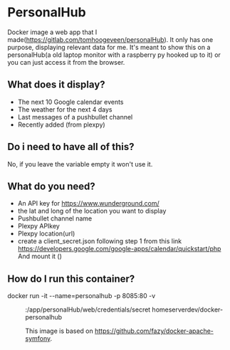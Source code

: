 PersonalHub
=====================

Docker image a web app that I made(https://gitlab.com/tomhoogeveen/personalHub). It only has one purpose, displaying relevant data for me.
It's meant to show this on a personalHub(a old laptop monitor with a raspberry py hooked up to it) or you can just access it from the browser.


What does it display?
------------------
 - The next 10 Google calendar events
 - The weather for the next 4 days
 - Last messages of a pushbullet channel
 - Recently added (from plexpy)

Do i need to have all of this?
-------------------
No, if you leave the variable empty it won't use it.

What do you need?
------------------
 - An API key for https://www.wunderground.com/
 - the lat and long of the location you want to display
 - Pushbullet channel name
 - Plexpy APIkey
 - Plexpy location(url)
 - create a client_secret.json following step 1 from this link https://developers.google.com/google-apps/calendar/quickstart/php
     And mount it ()


How do I run this container?
------------------
docker run -it --name=personalhub -p 8085:80 -v <dir with client_secret.json>:/app/personalHub/web/credentials/secret homeserverdev/docker-personalhub

This image is based on https://github.com/fazy/docker-apache-symfony.
